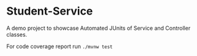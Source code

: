 # Student-Service 

A demo project to showcase Automated JUnits of Service and Controller classes.

For code coverage report run `./mvnw test`

